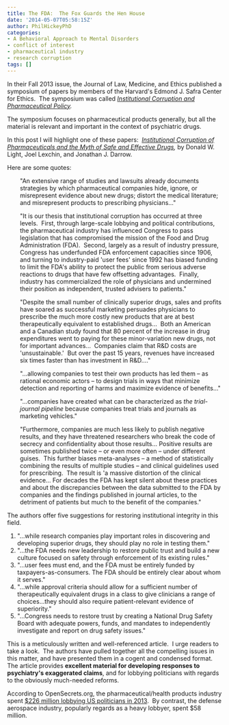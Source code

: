 ```yaml
---
title: The FDA:  The Fox Guards the Hen House
date: '2014-05-07T05:58:15Z'
author: PhilHickeyPhD
categories:
- A Behavioral Approach to Mental Disorders
- conflict of interest
- pharmaceutical industry
- research corruption
tags: []
---
```


In their Fall 2013 issue, the Journal of Law, Medicine, and Ethics published a symposium of papers by members of the Harvard's Edmond J. Safra Center for Ethics.  The symposium was called <em><a href="http://www.ethics.harvard.edu/lab/featured/325-jlme-symposium">Institutional Corruption and Pharmaceutical Policy</a>.</em>

The symposium focuses on pharmaceutical products generally, but all the material is relevant and important in the context of psychiatric drugs.

In this post I will highlight one of these papers:  <em><a href="https://www.behaviorismandmentalhealth.com/wp-content/uploads/2014/05/Light-et-al-document-from-Safra-Institue-on-corruption-1.pdf">Institutional Corruption of Pharmaceuticals and the Myth of Safe and Effective Drugs</a>,</em> by Donald W. Light, Joel Lexchin, and Jonathan J. Darrow.

Here are some quotes:
<p style="padding-left: 30px;">"An extensive range of studies and lawsuits already documents strategies by which pharmaceutical companies hide, ignore, or misrepresent evidence about new drugs; distort the medical literature; and misrepresent products to prescribing physicians…"</p>
<p style="padding-left: 30px;">"It is our thesis that institutional corruption has occurred at three levels.  First, through large-scale lobbying and political contributions, the pharmaceutical industry has influenced Congress to pass legislation that has compromised the mission of the Food and Drug Administration (FDA).  Second, largely as a result of industry pressure, Congress has underfunded FDA enforcement capacities since 1906, and turning to industry-paid 'user fees' since 1992 has biased funding to limit the FDA's ability to protect the public from serious adverse reactions to drugs that have few offsetting advantages.  Finally, industry has commercialized the role of physicians and undermined their position as independent, trusted advisers to patients."</p>
<p style="padding-left: 30px;">"Despite the small number of clinically superior drugs, sales and profits have soared as successful marketing persuades physicians to prescribe the much more costly new products that are at best therapeutically equivalent to established drugs…  Both an American and a Canadian study found that 80 percent of the increase in drug expenditures went to paying for these minor-variation new drugs, not for important advances…  Companies claim that R&amp;D costs are 'unsustainable.'  But over the past 15 years, revenues have increased six times faster than has investment in R&amp;D.…"</p>
<p style="padding-left: 30px;">"…allowing companies to test their own products has led them – as rational economic actors – to design trials in ways that minimize detection and reporting of harms and maximize evidence of benefits…"</p>
<p style="padding-left: 30px;">"…companies have created what can be characterized as <em>the trial-journal pipeline</em> because companies treat trials and journals as marketing vehicles."</p>
<p style="padding-left: 30px;">"Furthermore, companies are much less likely to publish negative results, and they have threatened researchers who break the code of secrecy and confidentiality about those results… Positive results are sometimes published twice – or even more often – under different guises.  This further biases meta-analyses – a method of statistically combining the results of multiple studies – and clinical guidelines used for prescribing.  The result is 'a massive distortion of the clinical evidence… For decades the FDA has kept silent about these practices and about the discrepancies between the data submitted to the FDA by companies and the findings published in journal articles, to the detriment of patients but much to the benefit of the companies."</p>
The authors offer five suggestions for restoring institutional integrity in this field.
<ol>
	<li>"…while research companies play important roles in discovering and developing superior drugs, they should play no role in testing them."</li>
	<li>"…the FDA needs new leadership to restore public trust and build a new culture focused on safety through enforcement of its existing rules."</li>
	<li>"…user fees must end, and the FDA must be entirely funded by taxpayers-as-consumers. The FDA should be entirely clear about whom it serves."</li>
	<li>"…while approval criteria should allow for a sufficient number of therapeutically equivalent drugs in a class to give clinicians a range of choices…they should also require patient-relevant evidence of superiority."</li>
	<li>"…Congress needs to restore trust by creating a National Drug Safety Board with adequate powers, funds, and mandates to independently investigate and report on drug safety issues."</li>
</ol>
This is a meticulously written and well-referenced article.  I urge readers to take a look.  The authors have pulled together all the compelling issues in this matter, and have presented them in a cogent and condensed format.  The article provides <strong>excellent material for developing responses to psychiatry's exaggerated claims</strong>, and for lobbying politicians with regards to the obviously much-needed reforms.

According to OpenSecrets.org, the pharmaceutical/health products industry spent <a href="http://www.opensecrets.org/lobby/top.php?showYear=2013&amp;indexType=i">$226 million lobbying US politicians in 2013</a>.  By contrast, the defense aerospace industry, popularly regards as a heavy lobbyer, spent $58 million.